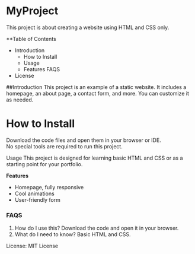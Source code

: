 # MyProject
This project is about creating a website using HTML and CSS only.

**Table of Contents
- Introduction
  - How to Install
  - Usage
  - Features
  FAQS
- License

##Introduction
This project is an example of a static website. It includes a homepage, an about page, a contact form, and more. You can customize it as needed.

# How to Install
Download the code files and open them in your browser or IDE.  
No special tools are required to run this project.

Usage
This project is designed for learning basic HTML and CSS or as a starting point for your portfolio.

**Features**
- Homepage, fully responsive
- Cool animations
- User-friendly form

### FAQS
1) How do I use this? Download the code and open it in your browser.  
2) What do I need to know? Basic HTML and CSS.

License:
MIT License
